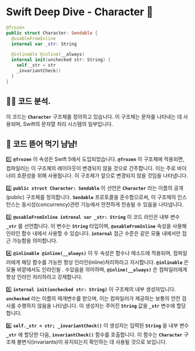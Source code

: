 # Swift Deep Dive - Character 🤿

```swift
@frozen
public struct Character: Sendable {
  @usableFromInline
  internal var _str: String

  @inlinable @inline(__always)
  internal init(unchecked str: String) {
    self._str = str
    _invariantCheck()
  }
}
```

## 🙋‍♂️ 코드 분석.
이 코드는 **`Character`** 구조체를 정의하고 있습니다.
이 구조체는 문자를 나타내는 데 사용되며, Swift의 문자열 처리 시스템의 일부입니다.

## 🍗 코드 뜯어 먹기 냠냠!

1️⃣ **`@frozen`**
이 속성은 Swift 5에서 도입되었습니다.
**`@frozen`** 이 구조체에 적용되면, 컴파일러는 이 구조체의 레이아웃이 변경되지 않을 것으로 간주합니다.
이는 주로 바이너리 호환성을 위해 사용됩니다.
이 구조체가 앞으로 변경되지 않을 것임을 나타냅니다.

2️⃣ **`public struct Character: Sendable`**
이 선언은 **`Character`** 라는 이름의 공개(public) 구조체를 정의합니다.
**`Sendable`** 프로토콜을 준수함으로써, 이 구조체의 인스턴스는 동시성(concurrency)관련 기능에서 안전하게 전송될 수 있음을 나타냅니다.

3️⃣ **`@usableFromInline intrenal var _str: String`**
이 코드 라인은 내부 변수 **`_str`** 를 선언합니다.
이 변수는 **`String`** 타입이며, **`@usableFromInline`** 속성을 사용해 인라인 함수 내에서 사용할 수 있습니다.
**`internal`** 접근 수준은 같은 모듈 내에서만 접근 가능함을 의미합니다.

4️⃣ **`@inlinable @inline(__always)`**
이 두 속성은 함수나 메소드에 적용되며, 컴파일러에게 해당 함수를 가능한 항상 인라인(inline)처리하라고 지시합니다.
**`@inlinable`** 은 모듈 바깥에서도 인라인될 . 수있음을 의미하며, **`@inline(__always)`** 은 컴파일러에게 항상 인라인 처리하라고 강제합니다.

5️⃣ **`internal init(unchecked str: String)`**
이 구조체의 내부 생성자입니다.
**`unchecked`** 라는 이름의 매개변수를 받으며, 이는 컴파일러가 제공하는 보통의 안전 검사를 수행하지 않음을 나타냅니다.
이 생성자는 주어진 **`String`** 값을 **`_str`** 변수에 할당합니다.

6️⃣ **`self._str = str; _invariantCheck()`**
이 생성자는 입력된 **`String`** 을 내부 변수 **`_str`** 에 할당한 다음, **`invariantCheck()`** 함수를 호출합니다.
이 함수는 **`Character`** 구조체 불변식(invariants)이 유지되는지 확인하는 데 사용될 것으로 보입니다.
